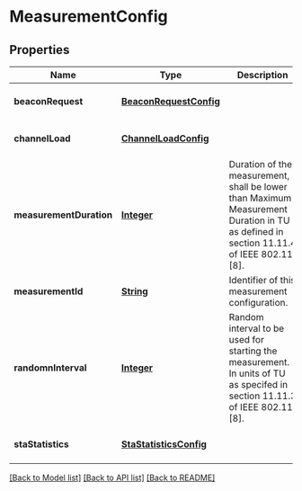 # MeasurementConfig
## Properties

Name | Type | Description | Notes
------------ | ------------- | ------------- | -------------
**beaconRequest** | [**BeaconRequestConfig**](BeaconRequestConfig.md) |  | [optional] [default to null]
**channelLoad** | [**ChannelLoadConfig**](ChannelLoadConfig.md) |  | [optional] [default to null]
**measurementDuration** | [**Integer**](integer.md) | Duration of the measurement, shall be lower than Maximum Measurement Duration in TU as defined in section 11.11.4 of IEEE 802.11 [8]. | [default to null]
**measurementId** | [**String**](string.md) | Identifier of this measurement configuration. | [default to null]
**randomnInterval** | [**Integer**](integer.md) | Random interval to be used for starting the measurement. In units of TU as specifed in section 11.11.3 of IEEE 802.11 [8]. | [default to null]
**staStatistics** | [**StaStatisticsConfig**](StaStatisticsConfig.md) |  | [optional] [default to null]

[[Back to Model list]](../README.md#documentation-for-models) [[Back to API list]](../README.md#documentation-for-api-endpoints) [[Back to README]](../README.md)


